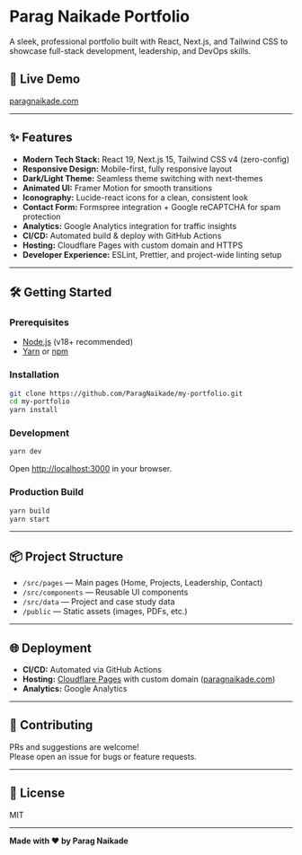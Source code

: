 # Parag Naikade Portfolio

A sleek, professional portfolio built with React, Next.js, and Tailwind CSS to showcase full-stack development, leadership, and DevOps skills.

## 🚀 Live Demo

[paragnaikade.com](https://paragnaikade.com/)

---

## ✨ Features

- **Modern Tech Stack:** React 19, Next.js 15, Tailwind CSS v4 (zero-config)
- **Responsive Design:** Mobile-first, fully responsive layout
- **Dark/Light Theme:** Seamless theme switching with next-themes
- **Animated UI:** Framer Motion for smooth transitions
- **Iconography:** Lucide-react icons for a clean, consistent look
- **Contact Form:** Formspree integration + Google reCAPTCHA for spam protection
- **Analytics:** Google Analytics integration for traffic insights
- **CI/CD:** Automated build & deploy with GitHub Actions
- **Hosting:** Cloudflare Pages with custom domain and HTTPS
- **Developer Experience:** ESLint, Prettier, and project-wide linting setup

---

## 🛠️ Getting Started

### Prerequisites

- [Node.js](https://nodejs.org/) (v18+ recommended)
- [Yarn](https://yarnpkg.com/) or [npm](https://www.npmjs.com/)

### Installation

```bash
git clone https://github.com/ParagNaikade/my-portfolio.git
cd my-portfolio
yarn install
```

### Development

```bash
yarn dev
```

Open [http://localhost:3000](http://localhost:3000) in your browser.

### Production Build

```bash
yarn build
yarn start
```

---

## 📦 Project Structure

- `/src/pages` — Main pages (Home, Projects, Leadership, Contact)
- `/src/components` — Reusable UI components
- `/src/data` — Project and case study data
- `/public` — Static assets (images, PDFs, etc.)

---

## 🌐 Deployment

- **CI/CD:** Automated via GitHub Actions
- **Hosting:** [Cloudflare Pages](https://pages.cloudflare.com/) with custom domain ([paragnaikade.com](https://paragnaikade.com))
- **Analytics:** Google Analytics

---

## 🤝 Contributing

PRs and suggestions are welcome!  
Please open an issue for bugs or feature requests.

---

## 📄 License

MIT

---

**Made with ❤️ by Parag Naikade**
